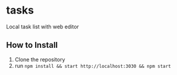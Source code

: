 # tasks
Local task list with web editor

## How to Install
1. Clone the repository
1. run `npm install && start http://localhost:3030 && npm start`